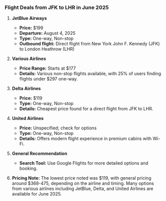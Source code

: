 ### Flight Deals from JFK to LHR in June 2025

1. **JetBlue Airways**  
   - **Price:** $199  
   - **Departure:** August 4, 2025  
   - **Type:** One-way, Non-stop  
   - **Outbound flight:** Direct flight from New York John F. Kennedy (JFK) to London Heathrow (LHR)

2. **Various Airlines**  
   - **Price Range:** Starts at $177  
   - **Details:** Various non-stop flights available, with 25% of users finding flights under $297 one-way.

3. **Delta Airlines**  
   - **Price:** $119  
   - **Type:** One-way, Non-stop  
   - **Details:** Cheapest price found for a direct flight from JFK to LHR.

4. **United Airlines**  
   - **Price:** Unspecified; check for options  
   - **Type:** One-way, Non-stop  
   - **Details:** Offers modern flight experience in premium cabins with Wi-Fi.

5. **General Recommendation**  
   - **Search Tool:** Use Google Flights for more detailed options and booking.

6. **Pricing Note:** The lowest price noted was $119, with general pricing around $368-475, depending on the airline and timing. Many options from various airlines including JetBlue, Delta, and United Airlines are available for June 2025.